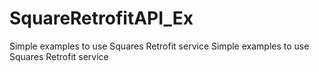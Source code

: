 SquareRetrofitAPI_Ex
====================

Simple examples to use Squares Retrofit service
Simple examples to use Squares Retrofit service 
